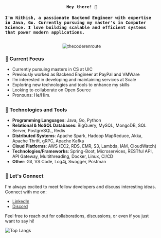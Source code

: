 <p align="center"><samp><b> Hey there! 👋 </b></samp></p>
<p align="left"><h4 align="left"><samp> I'm Nithish, a passionate Backend Engineer with expertise in Java, Go. Currently pursuing my master's in Computer Science. I love building scalable and efficient systems that power modern applications. </samp></h4></p>

## 

<p align="center"> <img src="https://komarev.com/ghpvc/?username=nithish-kumar-t&style=flat" alt="thecoderenroute" /> </p>

<!--
<p align="center"><h4 align="center"><samp> A Student </samp></h4></p>
### Welcome to my GitHub profile! 👋 
-->



<!--
- :student: <samp>  Currently pursuing masters in CS at UIC.
- 🔭<samp> Previously worked as Backend Engineer at PayPal and VMWare.
- 👀<samp> I’m interested in developing and maintaining services at Scale.
- 💞️<samp> Exploring new technologies and tools to enhance my skills
- 😄<samp> Pronouns: He/Him.
-->

### 🌱 Current Focus
- Currently pursuing masters in CS at UIC
- Previously worked as Backend Engineer at PayPal and VMWare
- I’m interested in developing and maintaining services at Scale
- Exploring new technologies and tools to enhance my skills
- Looking to collaborate on Open Source
- Pronouns: He/Him.

##

<!--- - 🔭<samp> I'm currently working at [PayPal](https://www.PayPal.com/) as Software Engineer --->


<!--

## 
### 🎯 Programming Languages

![Java](https://img.shields.io/badge/Java-ea2d2f?style=flat-square&logo=java&logoColor=ffffff)
![Go](https://img.shields.io/badge/Go-00ADD8?logo=Go&logoColor=white&style=for-the-badge)
![Python](https://img.shields.io/badge/Python-3776AB?style=for-the-badge&logo=python&logoColor=white)
![C](https://img.shields.io/badge/C-27338e?style=flat-square&logo=c&logoColor=white)
![JavaScript](https://img.shields.io/badge/JavaScript-F7DF1E?style=for-the-badge&logo=javascript&logoColor=black)


##
### 🔭 Tools and Technologies

![Git](https://img.shields.io/badge/GIT-E44C30?style=for-the-badge&logo=git&logoColor=white)
![Spring Boot](https://img.shields.io/badge/Spring_Boot-F2F4F9?style=for-the-badge&logo=spring-boot)
![Hadoop](https://img.shields.io/badge/Apache_Hadoop-222?&logo=apache-hadoop&logoColor=66CCFF)
![PostgreSql](https://img.shields.io/badge/postgresql-4169e1?style=for-the-badge&logo=postgresql&logoColor=white)
![MongoDB](https://img.shields.io/badge/-MongoDB-4DB33D?style=flat&logo=mongodb&logoColor=FFFFFF)
![Intellij](https://img.shields.io/badge/IntelliJ_IDEA-000000.svg?style=for-the-badge&logo=intellij-idea&logoColor=white)
![Visual Studio Code](https://img.shields.io/badge/Visual_Studio_Code-0078D4?style=for-the-badge&logo=visual%20studio%20code&logoColor=white)
![Latex](https://img.shields.io/badge/LaTeX-47A141?style=for-the-badge&logo=LaTeX&logoColor=white)

-->

### 🔭 Technologies and Tools
- **Programming Languages**: Java, Go, Python
- **Relational & NoSQL Databases**: BigQuery, MySQL, MongoDB, SQL Server, PostgreSQL, Redis
- **Distributed Systems**: Apache Spark, Hadoop MapReduce, Akka, Apache Thrift, gRPC, Apache Kafka
- **Cloud Platforms**: AWS (EC2, RDS, EMR, S3, Lambda, IAM, CloudWatch)
- **Technologies/Frameworks**:  Spring-Boot, Microservices, RESTful API, API Gateway, Multithreading, Docker, Linux, CI/CD
- **Other**: Git, VS Code, Log4j, Swagger, Postman

##

### 💬 Let's Connect
I'm always excited to meet fellow developers and discuss interesting ideas. Connect with me on:

- [LinkedIn](https://www.linkedin.com/in/Nithish-kumar-t/)
- [Discord](https://discordapp.com/users/nithish_t)

Feel free to reach out for collaborations, discussions, or even if you just want to say hi!


![Top Langs](https://github-readme-stats.vercel.app/api/top-langs/?username=Nithish-kumar-t&theme=onedark&hide_progress=true)

<!--<h4><b><samp>Contact with me:</samp></b></h4>

<!--
[![Contact](https://img.shields.io/badge/Email-D14836?style=for-the-badge&logo=gmail&logoColor=white)](mailto:t.nithish136@gmail.com)
[![Twitter](https://img.shields.io/badge/@nithish136-1DA1F2?style=flat-square&logo=twitter&logoColor=white)](https://twitter.com/nithish136)
[![Linkedin](https://img.shields.io/badge/Nithish_Kumar-0077b5?style=flat-square&logo=Linkedin&logoColor=white)](https://www.linkedin.com/in/Nithish-kumar-t) 
[![Leetcode](https://img.shields.io/badge/-LeetCode-FFA116?style=for-the-badge&logo=LeetCode&logoColor=black)](https://leetcode.com/Nithish136/) -->
  
<!-- - 🌱 I’m currently learning  -->
<!---
nithish-kumar-t/nithish-kumar-t is a ✨ special ✨ repository because its `README.md` (this file) appears on your GitHub profile.
You can click the Preview link to take a look at your changes.
--->
